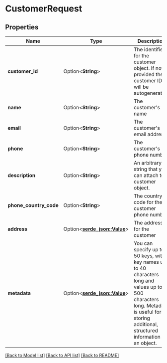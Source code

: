 # CustomerRequest

## Properties

Name | Type | Description | Notes
------------ | ------------- | ------------- | -------------
**customer_id** | Option<**String**> | The identifier for the customer object. If not provided the customer ID will be autogenerated. | [optional]
**name** | Option<**String**> | The customer's name | [optional]
**email** | Option<**String**> | The customer's email address | [optional]
**phone** | Option<**String**> | The customer's phone number | [optional]
**description** | Option<**String**> | An arbitrary string that you can attach to a customer object. | [optional]
**phone_country_code** | Option<**String**> | The country code for the customer phone number | [optional]
**address** | Option<[**serde_json::Value**](.md)> | The address for the customer | [optional]
**metadata** | Option<[**serde_json::Value**](.md)> | You can specify up to 50 keys, with key names up to 40 characters long and values up to 500 characters long. Metadata is useful for storing additional, structured information on an object. | [optional]

[[Back to Model list]](../README.md#documentation-for-models) [[Back to API list]](../README.md#documentation-for-api-endpoints) [[Back to README]](../README.md)


